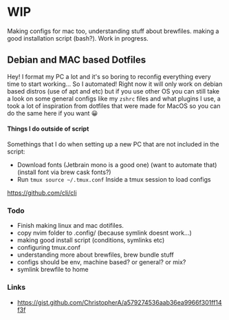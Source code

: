 # WIP

Making configs for mac too, understanding stuff about brewfiles. making a good installation script (bash?). Work in progress.

## Debian and MAC based Dotfiles

Hey! I format my PC a lot and it's so boring to reconfig everything every time to start working... So I automated! Right now it will only work on debian based distros (use of apt and etc) but if you use other OS you can still take a look on some general configs like my `zshrc` files and what plugins I use, a took a lot of inspiration from dotfiles that were made for MacOS so you can do the same here if you want 😀

#### Things I do outside of script

Somethings that I do when setting up a new PC that are not included in the script:

- Download fonts (Jetbrain mono is a good one) (want to automate that) (install font via brew cask fonts?)
- Run `tmux source ~/.tmux.conf` Inside a tmux session to load configs

https://github.com/cli/cli

### Todo

- Finish making linux and mac dotifiles.
- copy nvim folder to .config/ (because symlink doesnt work...)
- making good install script (conditions, symlinks etc)
- configuring tmux.conf
- understanding more about brewfiles, brew bundle stuff
- configs should be env, machine based? or general? or mix?
- symlink brewfile to home

### Links

- https://gist.github.com/ChristopherA/a579274536aab36ea9966f301ff14f3f

